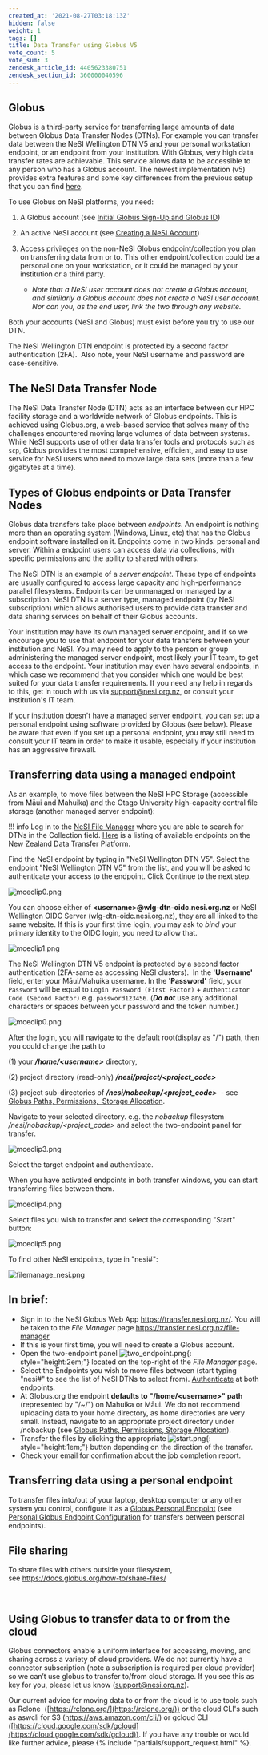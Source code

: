 ```yaml
---
created_at: '2021-08-27T03:18:13Z'
hidden: false
weight: 1
tags: []
title: Data Transfer using Globus V5
vote_count: 5
vote_sum: 3
zendesk_article_id: 4405623380751
zendesk_section_id: 360000040596
---
```


## Globus

Globus is a third-party service for transferring large amounts of data
between Globus Data Transfer Nodes (DTNs). For example you can transfer
data between the NeSI Wellington DTN V5 and your personal workstation
endpoint, or an endpoint from your institution. With Globus, very high
data transfer rates are achievable. This service allows data to be
accessible to any person who has a Globus account. The newest
implementation (v5) provides extra features and some key differences
from the previous setup that you can find [here](https://docs.globus.org/globus-connect-server/).

To use Globus on NeSI platforms, you need:

1. A Globus account (see [Initial Globus Sign-Up and Globus
   ID](../../Storage/Data_Transfer_Services/Initial_Globus_Sign_Up-and_your_Globus_Identities.md))
2. An active NeSI account (see [Creating a NeSI
   Account](../../Getting_Started/Accounts-Projects_and_Allocations/Creating_a_NeSI_Account_Profile.md))
3. Access privileges on the non-NeSI Globus endpoint/collection you
   plan on transferring data from or to. This other endpoint/collection
   could be a personal one on your workstation, or it could be managed
   by your institution or a third party.

    - *Note that a NeSI user account does not create a Globus account, and
        similarly a Globus account does not create a NeSI user account. Nor
        can you, as the end user, link the two through any website.*

Both your accounts (NeSI and Globus) must exist before you try to use our DTN.

The NeSI Wellington DTN endpoint is protected by a second factor
authentication (2FA).  Also note, your NeSI username and password are
case-sensitive.

## The NeSI Data Transfer Node

The NeSI Data Transfer Node (DTN) acts as an interface between our HPC
facility storage and a worldwide network of Globus endpoints. This is
achieved using Globus.org, a web-based service that solves many of the
challenges encountered moving large volumes of data between systems.
While NeSI supports use of other data transfer tools and protocols such
as `scp`, Globus provides the most comprehensive, efficient, and easy to
use service for NeSI users who need to move large data sets (more than a
few gigabytes at a time).

## Types of Globus endpoints or Data Transfer Nodes

Globus data transfers take place between *endpoints*. An endpoint is
nothing more than an operating system (Windows, Linux, etc) that has the
Globus endpoint software installed on it. Endpoints come in two kinds:
personal and server. Within a endpoint users can access data via
collections, with specific permissions and the ability to shared with
others.

The NeSI DTN is an example of a *server endpoint*. These type of
endpoints are usually configured to access large capacity and
high-performance parallel filesystems. Endpoints can be unmanaged or
managed by a subscription. NeSI DTN is a server type, managed endpoint
(by NeSI subscription) which allows authorised users to provide data
transfer and data sharing services on behalf of their Globus accounts.

Your institution may have its own managed server endpoint, and if so we
encourage you to use that endpoint for your data transfers between your
institution and NeSI. You may need to apply to the person or group
administering the managed server endpoint, most likely your IT team, to
get access to the endpoint. Your institution may even have several
endpoints, in which case we recommend that you consider which one would
be best suited for your data transfer requirements. If you need any help
in regards to this, get in touch with us via <support@nesi.org.nz>, or
consult your institution's IT team.

If your institution doesn't have a managed server endpoint, you can set
up a personal endpoint using software provided by Globus (see below).
Please be aware that even if you set up a personal endpoint, you may
still need to consult your IT team in order to make it usable,
especially if your institution has an aggressive firewall.

## Transferring data using a managed endpoint

As an example, to move files between the NeSI HPC Storage (accessible
from Māui and Mahuika) and the Otago University high-capacity central
file storage (another managed server endpoint):

!!! info
    Log in to the [NeSI File Manager](https://transfer.nesi.org.nz/file-manager) where you are able to search for DTNs in the Collection field.
    [Here](https://support.nesi.org.nz/hc/en-gb/articles/360000931775) is a listing of available endpoints on the New Zealand Data Transfer Platform.

Find the NeSI endpoint by typing in "NeSI Wellington DTN V5". Select the
endpoint "NeSI Wellington DTN V5" from the list, and you will be asked
to authenticate your access to the endpoint. Click Continue to the next
step.

![mceclip0.png](../../assets/images/Data_Transfer_using_Globus_V5.png)

You can choose either of **&lt;username&gt;@wlg-dtn-oidc.nesi.org.nz**
or NeSI Wellington OIDC Server (wlg-dtn-oidc.nesi.org.nz), they are all
linked to the same website. If this is your first time login, you may
ask to *bind* your primary identity to the OIDC login, you need to allow
that.

![mceclip1.png](../../assets/images/Data_Transfer_using_Globus_V6.png)

The NeSI Wellington DTN V5 endpoint is protected by a second factor
authentication (2FA-same as accessing NeSI clusters).  In the
'**Username'** field, enter your Māui/Mahuika username. In the
'**Password'** field, your `Password` will be equal to
`Login Password (First Factor)` +
`Authenticator Code (Second Factor)` e.g. `password123456`. (***Do
not*** use any additional characters or spaces between your password and
the token number.)

![mceclip0.png](../../assets/images/Data_Transfer_using_Globus_V7.png)

After the login, you will navigate to the default root(display as "/")
path, then you could change the path to

\(1\) your ***/home/&lt;username&gt;*** directory,

\(2\) project directory (read-only)
***/nesi/project/&lt;project\_code&gt;***

\(3\) project sub-directories of
***/nesi/nobackup/&lt;project\_code&gt;***  - see [Globus Paths,
Permissions,  Storage
Allocation](../../Storage/Data_Transfer_Services/Globus_V5_Paths-Permissions-Storage_Allocation.md).  
  
Navigate to your selected directory. e.g. the *nobackup* filesystem
*/nesi/nobackup/&lt;project\_code&gt;* and select the two-endpoint panel
for transfer.

![mceclip3.png](../../assets/images/Data_Transfer_using_Globus_V8.png)

Select the target endpoint and authenticate.

When you have activated endpoints in both transfer windows, you can
start transferring files between them.

![mceclip4.png](../../assets/images/Data_Transfer_using_Globus_V9.png)

Select files you wish to transfer and select the corresponding "Start"
button:  
  
![mceclip5.png](../../assets/images/Data_Transfer_using_Globus_V10.png)

To find other NeSI endpoints, type in "nesi#":

![filemanage\_nesi.png](../../assets/images/Data_Transfer_using_Globus_V11.png)

## In brief:

- Sign in to the NeSI Globus Web App <https://transfer.nesi.org.nz/>.
  You will be taken to the *File Manager* page
  <https://transfer.nesi.org.nz/file-manager>
- If this is your first time, you will need to create a Globus
  account.
- Open the two-endpoint panel
  ![two\_endpoint.png](../../assets/images/Data_Transfer_using_Globus_V12.png){: style="height:2em;"} located
  on the top-right of the *File Manager* page.
- Select the Endpoints you wish to move files between (start typing
  "nesi#" to see the list of NeSI DTNs to select from).
  [Authenticate](../../Storage/Data_Transfer_Services/Globus_V5_endpoint_activation.md)
  at both endpoints.
- At Globus.org the endpoint **defaults to
  "/home/&lt;username&gt;" path** (represented by "/~/") on Mahuika or
  Māui. We do not recommend uploading data to your home directory, as
  home directories are very small. Instead, navigate to an appropriate
  project directory under /nobackup (see [Globus Paths, Permissions,
  Storage
  Allocation](../../Storage/Data_Transfer_Services/Globus_V5_Paths-Permissions-Storage_Allocation.md)).
- Transfer the files by clicking the appropriate
  ![start.png](../../assets/images/Data_Transfer_using_Globus_V13.png){: style="height:1em;"} button
  depending on the direction of the transfer.
- Check your email for confirmation about the job completion report.

## Transferring data using a personal endpoint

To transfer files into/out of your laptop, desktop computer or any other
system you control, configure it as a [Globus Personal
Endpoint](https://www.globus.org/globus-connect-personal) (see [Personal
Globus Endpoint
Configuration](../../Storage/Data_Transfer_Services/Personal_Globus_Endpoint_Configuration.md) for
transfers between personal endpoints).

## File sharing

To share files with others outside your filesystem,
see <https://docs.globus.org/how-to/share-files/>

 

## Using Globus to transfer data to or from the cloud

Globus connectors enable a uniform interface for accessing, moving, and
sharing across a variety of cloud providers. We do not currently have a
connector subscription (note a subscription is required per cloud
provider) so we can’t use globus to transfer to/from cloud storage. If
you see this as key for you, please let us know (support@nesi.org.nz).

Our current advice for moving data to or from the cloud is to use tools
such as Rclone  ([https://rclone.org/](https://rclone.org/)) or the
cloud CLI's such as aswcli for S3 (https://aws.amazon.com/cli/) or
gcloud CLI
([https://cloud.google.com/sdk/gcloud](https://cloud.google.com/sdk/gcloud)).
If you have any trouble or would like further advice, please {% include "partials/support_request.html" %}.